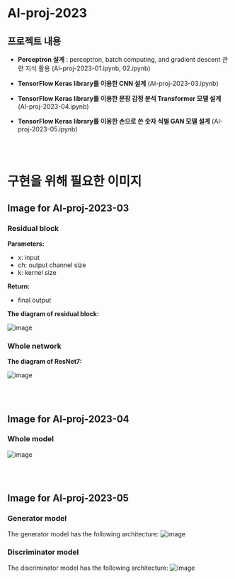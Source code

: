# AI-proj-2023
## **프로젝트 내용**

* **Perceptron 설계** : perceptron, batch computing, and gradient descent 관련 지식 활용 (AI-proj-2023-01.ipynb, 02.ipynb)

* **TensorFlow Keras library를 이용한 CNN 설계** (AI-proj-2023-03.ipynb)

* **TensorFlow Keras library를 이용한 문장 감정 분석 Transformer 모델 설계** (AI-proj-2023-04.ipynb)

* **TensorFlow Keras library를 이용한 손으로 쓴 숫자 식별 GAN 모델 설계** (AI-proj-2023-05.ipynb)
<br/>
<br/>

# 구현을 위해 필요한 이미지
## Image for AI-proj-2023-03

### Residual block

**Parameters:**
*   x: input
*   ch: output channel size
*   k: kernel size

**Return:**
*   final output

**The diagram of residual block:**

![image](https://github.com/mingyo-choi/AI-proj-2023/assets/128064550/fcf3b5e4-6485-4973-9a6e-ce0963fda857)


### Whole network
**The diagram of ResNet7:**

![image](https://github.com/mingyo-choi/AI-proj-2023/assets/128064550/6178e547-3f85-47c8-825f-d0bb41058950)

<br/><br/>

## Image for AI-proj-2023-04

### Whole model

![image](https://github.com/mingyo-choi/AI-proj-2023/assets/128064550/fb58618a-0440-434a-be25-0b20dbcc2a1f)

<br/><br/>

## Image for AI-proj-2023-05

### Generator model
The generator model has the following architecture:
![image](https://github.com/mingyo-choi/AI-proj-2023/assets/128064550/1c4a8a3f-156c-4107-b7d8-976947dfa2f6)

### Discriminator model
The discriminator model has the following architecture:
![image](https://github.com/mingyo-choi/AI-proj-2023/assets/128064550/ce17cef2-964a-45ee-a35c-8879066fe93d)

